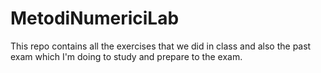 # MetodiNumericiLab

This repo contains all the exercises that we did in class and also the past exam which I'm doing to study and prepare to the exam.
